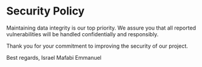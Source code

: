 # Security Policy

Maintaining data integrity is our top priority. We assure you that all reported vulnerabilities will be handled confidentially and responsibly.

Thank you for your commitment to improving the security of our project.

Best regards,
Israel Mafabi Emmanuel